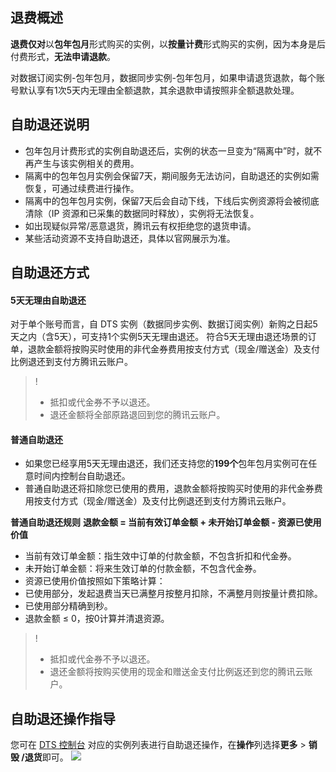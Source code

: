 ## 退费概述
**退费仅对**以**包年包月**形式购买的实例，以**按量计费**形式购买的实例，因为本身是后付费形式，**无法申请退款**。

对数据订阅实例-包年包月，数据同步实例-包年包月，如果申请退货退款，每个账号默认享有1次5天内无理由全额退款，其余退款申请按照非全额退款处理。

## 自助退还说明
- 包年包月计费形式的实例自助退还后，实例的状态一旦变为“隔离中”时，就不再产生与该实例相关的费用。
- 隔离中的包年包月实例会保留7天，期间服务无法访问，自助退还的实例如需恢复，可通过续费进行操作。
- 隔离中的包年包月实例，保留7天后会自动下线，下线后实例资源将会被彻底清除（IP 资源和已采集的数据同时释放），实例将无法恢复。
- 如出现疑似异常/恶意退货，腾讯云有权拒绝您的退货申请。
- 某些活动资源不支持自助退还，具体以官网展示为准。

## 自助退还方式

#### 5天无理由自助退还

对于单个账号而言，自 DTS 实例（数据同步实例、数据订阅实例）新购之日起5天之内（含5天），可支持1个实例5天无理由退还。
符合5天无理由退还场景的订单，退款金额将按购买时使用的非代金券费用按支付方式（现金/赠送金）及支付比例退还到支付方腾讯云账户。

>!
>- 抵扣或代金券不予以退还。
>- 退还金额将全部原路退回到您的腾讯云账户。

#### 普通自助退还
- 如果您已经享用5天无理由退还，我们还支持您的**199个**包年包月实例可在任意时间内控制台自助退还。
- 普通自助退还将扣除您已使用的费用，退款金额将按购买时使用的非代金券费用按支付方式（现金/赠送金）及支付比例退还到支付方腾讯云账户。

**普通自助退还规则**
**退款金额 = 当前有效订单金额 + 未开始订单金额 - 资源已使用价值**

- 当前有效订单金额：指生效中订单的付款金额，不包含折扣和代金券。
- 未开始订单金额：将来生效订单的付款金额，不包含代金券。
- 资源已使用价值按照如下策略计算：
 - 已使用部分，发起退费当天已满整月按整月扣除，不满整月则按量计费扣除。
 - 已使用部分精确到秒。
 - 退款金额 ≤ 0，按0计算并清退资源。

>!
>- 抵扣或代金券不予以退还。
>- 退还金额将按购买使用的现金和赠送金支付比例返还到您的腾讯云账户。

## 自助退还操作指导

您可在 [DTS 控制台](https://console.cloud.tencent.com/dts/replication) 对应的实例列表进行自助退还操作，在**操作**列选择**更多** > **销毁 /退货**即可。
![](https://qcloudimg.tencent-cloud.cn/raw/0764cecde3d20f9c49d198bf87fcd97f.png)

